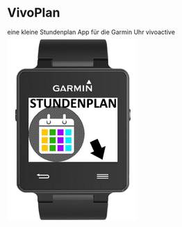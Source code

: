 # VivoPlan
eine kleine Stundenplan App für die Garmin Uhr vivoactive
![alt text](release/bild01.png "Title")
